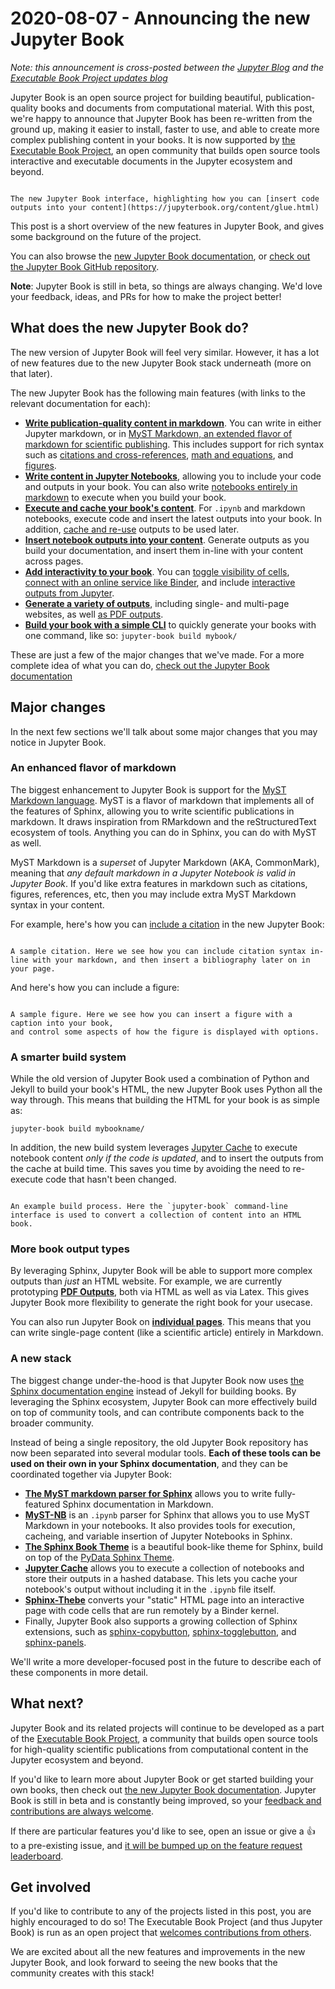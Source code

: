 # 2020-08-07 - Announcing the new Jupyter Book

*Note: this announcement is cross-posted between the [Jupyter Blog](https://blog.jupyter.org) and the [Executable Book Project updates blog](https://executablebooks.org/en/latest/updates/index.html)*

Jupyter Book is an open source project for building beautiful, publication-quality books and documents from computational material. With this post, we're happy to announce that Jupyter Book has been re-written from the ground up, making it easier to install, faster to use, and able to create more complex publishing content in your books. It is now supported by [the Executable Book Project](https://executablebooks.org/en/latest/), an open community that builds open source tools interactive and executable documents in the Jupyter ecosystem and beyond.

```{figure} images/jb-ui.png

The new Jupyter Book interface, highlighting how you can [insert code outputs into your content](https://jupyterbook.org/content/glue.html)
```

This post is a short overview of the new features in Jupyter Book, and gives some background on the future of the project.

You can also browse the [new Jupyter Book documentation](https://jupyterbook.org), or [check out the Jupyter Book GitHub repository](https://github.com/executablebooks/jupyter-book).

**Note**: Jupyter Book is still in beta, so things are always changing. We'd love your feedback, ideas, and PRs for how to make the project better!

## What does the new Jupyter Book do?

The new version of Jupyter Book will feel very similar. However, it has a lot of new features due to the new Jupyter Book stack underneath (more on that later).

The new Jupyter Book has the following main features (with links to the relevant documentation for each):

* **[Write publication-quality content in markdown](https://jupyterbook.org/content-types/markdown)**. You can write in either Jupyter markdown, or in [MyST Markdown, an extended flavor of markdown for scientific publishing](https://jupyterbook.org/content/myst).  This includes support for rich syntax such as [citations and cross-references](https://jupyterbook.org/content/citations), [math and equations](https://jupyterbook.org/content/math), and [figures](https://jupyterbook.org/content/figures).
* **[Write content in Jupyter Notebooks](https://jupyterbook.org/content-types/notebooks)**, allowing you to include your code and outputs in your book. You can also write [notebooks entirely in markdown](https://jupyterbook.org/content-types/myst-notebooks) to execute when you build your book.
* **[Execute and cache your book's content](https://jupyterbook.org/content/execute)**. For `.ipynb` and markdown notebooks, execute code and insert the latest outputs into your book. In addition, [cache and re-use](https://jupyterbook.org/content/execute.html#cacheing-the-notebook-execution) outputs to be used later.
* **[Insert notebook outputs into your content](https://jupyterbook.org/content/glue)**. Generate outputs as you build your documentation, and insert them in-line with your content across pages.
* **[Add interactivity to your book](https://jupyterbook.org/interactive/launchbuttons)**. You can [toggle visibility of cells](https://jupyterbook.org/interactive/hiding), [connect with an online service like Binder](https://jupyterbook.org/interactive/launchbuttons), and include [interactive outputs from Jupyter](https://jupyterbook.org/interactive/interactive).
* **[Generate a variety of outputs](https://jupyterbook.org/start/build)**, including single- and multi-page websites, as well [as PDF outputs](https://jupyterbook.org/advanced/pdf).
* **[Build your book with a simple CLI](https://jupyterbook.org/reference/cli)** to quickly generate your books with one command, like so: `jupyter-book build mybook/`

These are just a few of the major changes that we've made. For a more complete idea of what you can do, [check out the Jupyter Book documentation](https://jupyterbook.org)

## Major changes

In the next few sections we'll talk about some major changes that you may notice in Jupyter Book.

### An enhanced flavor of markdown

The biggest enhancement to Jupyter Book is support for the [MyST Markdown language](https://myst-parser.readthedocs.io/en/latest/). MyST is a flavor of markdown that implements all of the features of Sphinx, allowing you to write scientific publications in markdown. It draws inspiration from RMarkdown and the reStructuredText ecosystem of tools. Anything you can do in Sphinx, you can do with MyST as well.

MyST Markdown is a *superset* of Jupyter Markdown (AKA, CommonMark), meaning that *any default markdown in a Jupyter Notebook is valid in Jupyter Book*. If you'd like extra features in markdown such as citations, figures, references, etc, then you may include extra MyST Markdown syntax in your content.

For example, here's how you can [include a citation](https://jupyterbook.org/content/citations.html) in the new Jupyter Book:

```{figure} images/citation-example.png

A sample citation. Here we see how you can include citation syntax in-line with your markdown, and then insert a bibliography later on in your page.
```

And here's how you can include a figure:

```{figure} images/figure-example.png

A sample figure. Here we see how you can insert a figure with a caption into your book,
and control some aspects of how the figure is displayed with options.
```

### A smarter build system

While the old version of Jupyter Book used a combination of Python and Jekyll to build your book's HTML, the new Jupyter Book uses Python all the way through. This means that building the HTML for your book is as simple as:

```
jupyter-book build mybookname/
```

In addition, the new build system leverages [Jupyter Cache](https://jupyter-cache.readthedocs.io/) to execute notebook content *only if the code is updated*, and to insert the outputs from the cache at build time. This saves you time by avoiding the need to re-execute code that hasn't been changed.

```{figure} images/build-process.gif

An example build process. Here the `jupyter-book` command-line interface is used to convert a collection of content into an HTML book.
```

### More book output types

By leveraging Sphinx, Jupyter Book will be able to support more complex outputs than *just* an HTML website. For example, we are currently prototyping **[PDF Outputs](https://jupyterbook.org/advanced/pdf.html)**, both via HTML as well as via Latex. This gives Jupyter Book more flexibility to generate the right book for your usecase.

You can also run Jupyter Book on **[individual pages](https://jupyterbook.org/start/build.html#build-a-standalone-page)**. This means that you can write single-page content (like a scientific article) entirely in Markdown.

### A new stack

The biggest change under-the-hood is that Jupyter Book now uses [the Sphinx documentation engine](https://www.sphinx-doc.org/en/master/) instead of Jekyll for building books. By leveraging the Sphinx ecosystem, Jupyter Book can more effectively build on top of community tools, and can contribute components back to the broader community.

Instead of being a single repository, the  old Jupyter Book repository has now been separated into several modular tools. **Each of these tools can be used on their own in your Sphinx documentation**, and they can be coordinated together via Jupyter Book:

* **[The MyST markdown parser for Sphinx](https://myst-parser.readthedocs.io/en/latest/)** allows you to write fully-featured Sphinx documentation in Markdown.
* **[MyST-NB](https://myst-nb.readthedocs.io/en/latest/)** is an `.ipynb` parser for Sphinx that allows you to use MyST Markdown in your notebooks. It also provides tools for execution, cacheing, and variable insertion of Jupyter Notebooks in Sphinx.
* **[The Sphinx Book Theme](https://myst-nb.readthedocs.io/en/latest/)** is a beautiful book-like theme for Sphinx, build on top of the [PyData Sphinx Theme](https://pydata-sphinx-theme.readthedocs.io/en/latest/).
* **[Jupyter Cache](https://jupyter-cache.readthedocs.io/en/latest/)** allows you to execute a collection of notebooks and store their outputs in a hashed database. This lets you cache your notebook's output without including it in the `.ipynb` file itself.
* **[Sphinx-Thebe](https://sphinx-thebe.readthedocs.io/en/latest/)** converts your "static" HTML page into an interactive page with code cells that are run remotely by a Binder kernel.
* Finally, Jupyter Book also supports a growing collection of Sphinx extensions, such as [sphinx-copybutton](https://sphinx-copybutton.readthedocs.io/en/latest/), [sphinx-togglebutton](https://sphinx-togglebutton.readthedocs.io/), and [sphinx-panels](https://sphinx-panels.readthedocs.io/en/latest/?badge=latest).

We'll write a more developer-focused post in the future to describe each of these components in more detail.

## What next?

Jupyter Book and its related projects will continue to be developed as a part of the [Executable Book Project](https://executablebooks.org), a community that builds open source tools for high-quality scientific publications from computational content in the Jupyter ecosystem and beyond.

If you'd like to learn more about Jupyter Book or get started building your own books, then check out [the new Jupyter Book documentation](https://jupyterbook.org). Jupyter Book is still in beta and is constantly being improved, so your [feedback and contributions are always welcome](https://github.com/executablebooks/jupyter-book/issues/new/choose).

If there are particular features you'd like to see, open an issue or give a 👍 to a pre-existing issue, and [it will be bumped up on the feature request leaderboard](https://executablebooks.org/en/latest/feature-vote.html).

## Get involved

If you'd like to contribute to any of the projects listed in this post, you are highly encouraged to do so! The Executable Book Project (and thus Jupyter Book) is run as an open project that [welcomes contributions from others](https://executablebooks.org/en/latest/contributing.html).

We are excited about all the new features and improvements in the new Jupyter Book, and look forward to seeing the new books that the community creates with this stack!


